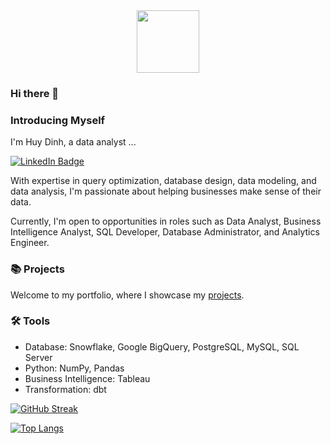 <div id="header" align="center">
  <img src="https://media.giphy.com/media/M9gbBd9nbDrOTu1Mqx/giphy.gif" width="100"/>
</div>

### Hi there 👋
### Introducing Myself

I'm Huy Dinh, a data analyst ...
<p align="Left">
<a href="https://www.linkedin.com/in/huy-dinh-quoc/"><img src="https://img.shields.io/badge/LinkedIn-blue?style=for-the-badge&logo=linkedin&logoColor=white" alt="LinkedIn Badge"></a>


With expertise in query optimization, database design, data modeling, and data analysis, I'm passionate about helping businesses make sense of their data. 

Currently, I'm open to opportunities in roles such as Data Analyst, Business Intelligence Analyst, SQL Developer, Database Administrator, and Analytics Engineer.

### 📚 Projects

Welcome to my portfolio, where I showcase my [projects]([https://www.linkedin.com/in/huy-dinh-quoc/]).



### 🛠️ Tools

- Database: Snowflake, Google BigQuery, PostgreSQL, MySQL, SQL Server
- Python: NumPy, Pandas
- Business Intelligence: Tableau
- Transformation: dbt

[![GitHub Streak](http://github-readme-streak-stats.herokuapp.com?user=HuyDinh-CM&theme=dark&background=000000)](https://git.io/streak-stats)

[![Top Langs](https://github-readme-stats.vercel.app/api/top-langs/?username=HuyDinh-CM&layout=compact&theme=vision-friendly-dark)](https://github.com/anuraghazra/github-readme-stats)


<!--
**HuyDinh-CM/HuyDinh-CM** is a ✨ _special_ ✨ repository because its `README.md` (this file) appears on your GitHub profile.

Here are some ideas to get you started:

- 🔭 I’m currently working on ...
- 🌱 I’m currently learning ...
- 👯 I’m looking to collaborate on ...
- 🤔 I’m looking for help with ...
- 💬 Ask me about ...
- 📫 How to reach me: ...
- 😄 Pronouns: ...
- ⚡ Fun fact: ...
-->
